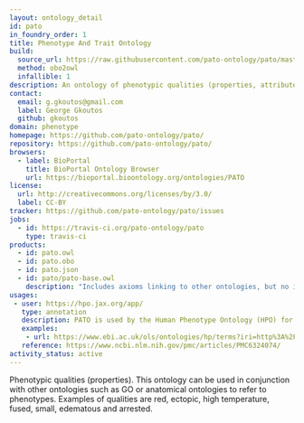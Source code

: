```yaml
---
layout: ontology_detail
id: pato
in_foundry_order: 1
title: Phenotype And Trait Ontology
build:
  source_url: https://raw.githubusercontent.com/pato-ontology/pato/master/pato.obo
  method: obo2owl
  infallible: 1
description: An ontology of phenotypic qualities (properties, attributes or characteristics)
contact:
  email: g.gkoutos@gmail.com
  label: George Gkoutos
  github: gkoutos
domain: phenotype
homepage: https://github.com/pato-ontology/pato/
repository: https://github.com/pato-ontology/pato/
browsers:
  - label: BioPortal
    title: BioPortal Ontology Browser
    url: https://bioportal.bioontology.org/ontologies/PATO
license:
  url: http://creativecommons.org/licenses/by/3.0/
  label: CC-BY
tracker: https://github.com/pato-ontology/pato/issues
jobs:
  - id: https://travis-ci.org/pato-ontology/pato
    type: travis-ci
products:
  - id: pato.owl
  - id: pato.obo
  - id: pato.json
  - id: pato/pato-base.owl
    description: "Includes axioms linking to other ontologies, but no imports of those ontologies"
usages:
 - user: https://hpo.jax.org/app/
   type: annotation
   description: PATO is used by the Human Phenotype Ontology (HPO) for logical definitions of phenotypes that facilitate cross-species integration.
   examples:
    - url: https://www.ebi.ac.uk/ols/ontologies/hp/terms?iri=http%3A%2F%2Fpurl.obolibrary.org%2Fobo%2FHP_0011017&viewMode=All&siblings=false
   reference: https://www.ncbi.nlm.nih.gov/pmc/articles/PMC6324074/
activity_status: active
---
```


Phenotypic qualities (properties). This ontology can be used in conjunction with other ontologies such as GO or anatomical ontologies to refer to phenotypes. Examples of qualities are red, ectopic, high temperature, fused, small, edematous and arrested.
